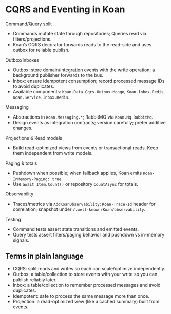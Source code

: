 # CQRS and Eventing in Koan

Command/Query split
- Commands mutate state through repositories; Queries read via filters/projections.
- Koan’s CQRS decorator forwards reads to the read-side and uses outbox for reliable publish.

Outbox/Inboxes
- Outbox: store domain/integration events with the write operation; a background publisher forwards to the bus.
- Inbox: ensure idempotent consumption; record processed message IDs to avoid duplicates.
- Available components: `Koan.Data.Cqrs.Outbox.Mongo`, `Koan.Inbox.Redis`, `Koan.Service.Inbox.Redis`.

Messaging
- Abstractions in `Koan.Messaging.*`; RabbitMQ via `Koan.Mq.RabbitMq`.
- Design events as integration contracts; version carefully; prefer additive changes.

Projections & Read models
- Build read-optimized views from events or transactional reads. Keep them independent from write models.

Paging & totals
- Pushdown when possible; when fallback applies, Koan emits `Koan-InMemory-Paging: true`.
- Use `await Item.Count()` or repository `CountAsync` for totals.

Observability
- Traces/metrics via `AddKoanObservability`; `Koan-Trace-Id` header for correlation; snapshot under `/.well-known/Koan/observability`.

Testing
- Command tests assert state transitions and emitted events.
- Query tests assert filters/paging behavior and pushdown vs in-memory signals.

## Terms in plain language
- CQRS: split reads and writes so each can scale/optimize independently.
- Outbox: a table/collection to store events with your write so you can publish reliably later.
- Inbox: a table/collection to remember processed messages and avoid duplicates.
- Idempotent: safe to process the same message more than once.
- Projection: a read-optimized view (like a cached summary) built from events.

